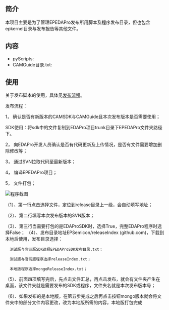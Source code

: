 
## 简介
本项目主要是为了管理EPEDAPro发布所用脚本及程序发布目录，但也包含epkernel目录与发布报告等其他文件。
## 内容
- pyScripts:
- CAMGuide目录.txt:

## 使用
关于发布脚本的使用，具体见[发布流程](https://github.com/wlawlawlawla/releaseIndex/blob/main/%E5%8F%91%E5%B8%83%E6%B5%81%E7%A8%8B.docx)。

发布流程：

1， 确认是否有新版本的CAMSDK与CAMGuide且本次发布版本是否需要使用；

SDK使用：将sdk中的文件复制到EDAPro项目trunk目录下EPEDAPro文件夹路径下。

2， 向EDAPro开发人员确认是否有代码更新及上传情况，是否有文件需要增加删除修改等；

3， 通过SVN拉取代码至最新版本；

4， 编译EPEDAPro项目；

5， 文件打包；

![程序截图](https://github.com/wlawlawlawla/releaseIndex/blob/main/pyScripts/%E5%8F%91%E5%B8%83%E7%A8%8B%E5%BA%8F.png)

（1）、第一行点击选择文件，定位到release目录上一级，会自动填写地址；

（2）、第二行填写本次发布版本的SVN版本；

（3）、第三行当需要打包的是EDAProSDK时，选择True，完整EDAPro程序时选择False； （4）、发布目录地址EPSemicon/releaseIndex (github.com)，下载到本地后使用，发布目录选择：

      测试版与官网版SDK选择EPEDAProSDK发布目录.txt；

      测试版与官网版程序选择releaseIndex.txt；

      本地版程序选择mongoReleaseIndex.txt；

（5）、前面四项填写完后，先点击文件汇总，再点击发布，就会有文件夹产生在桌面，该文件夹就是需要发布的SDK或程序，文件夹名就是本次发布版本号；

（6）、如果发布的是本地版，在第五步完成之后再点击按钮mongo版本就会将文件夹中的部分文件内容更改，改为本地版所需的内容，本地版打包完成

